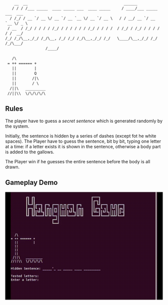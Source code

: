 ```
    __  __                                           ______                   
   / / / /___ _____  ____ _____ ___  ____ _____     / ____/___ _____ ___  ___ 
  / /_/ / __ `/ __ \/ __ `/ __ `__ \/ __ `/ __ \   / / __/ __ `/ __ `__ \/ _ \
 / __  / /_/ / / / / /_/ / / / / / / /_/ / / / /  / /_/ / /_/ / / / / / /  __/
/_/ /_/\__,_/_/ /_/\__, /_/ /_/ /_/\__,_/_/ /_/   \____/\__,_/_/ /_/ /_/\___/ 
                  /____/                                                      

   /\
 = ++ ====== +
   ||        |
   ||        Q
   ||       /|\
   ||       / \
  /||\   _________
 //||\\  \/\/\/\/\
```

## Rules
The player have to guess a _secret sentence_ which is generated randomly by the
system.

Initially, the sentence is hidden by a series of dashes (except fot he white 
spaces). The Player have to guess the sentence, bit by bit, typing one letter
at a time: if a letter exists it is shown in the sentence, otherwise a body part
is added to the gallows.

The Player win if he guesses the entire sentence before the body is all drawn.

## Gameplay Demo
![Demo](./assets/hangman_demo.gif)
